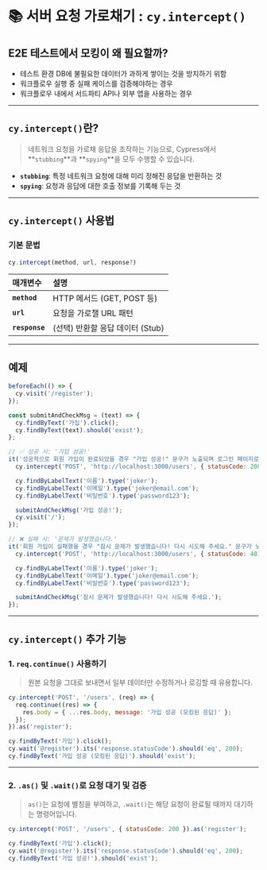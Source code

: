 # 📚 서버 요청 가로채기 : `cy.intercept()`

## E2E 테스트에서 모킹이 왜 필요할까?

- 테스트 환경 DB에 불필요한 데이터가 과하게 쌓이는 것을 방지하기 위함
- 워크플로우 실행 중 실패 케이스를 검증해야하는 경우
- 워크플로우 내에서 서드파티 API나 외부 앱을 사용하는 경우

---

## `cy.intercept()`란?
> 네트워크 요청을 가로채 응답을 조작하는 기능으로, Cypress에서 **`stubbing`**과 **`spying`**을 모두 수행할 수 있습니다.

- **`stubbing`**: 특정 네트워크 요청에 대해 미리 정해진 응답을 반환하는 것
- **`spying`**: 요청과 응답에 대한 호출 정보를 기록해 두는 것

---

## `cy.intercept()` 사용법

### **기본 문법**
```javascript
cy.intercept(method, url, response?)
```

| 매개변수      | 설명 |
|:---------------|:----------------------------|
| **`method`**    | HTTP 메서드 (GET, POST 등) |
| **`url`**       | 요청을 가로챌 URL 패턴 |
| **`response`**  | (선택) 반환할 응답 데이터 (Stub) |

---

## 예제

```javascript
beforeEach(() => {
  cy.visit('/register');
});

const submitAndCheckMsg = (text) => {
  cy.findByText('가입').click();
  cy.findByText(text).should('exist');
};

// ✅ 성공 시: '가입 성공!'
it('성공적으로 회원 가입이 완료되었을 경우 "가입 성공!" 문구가 노출되며 로그인 페이지로 이동한다', () => {
  cy.intercept('POST', 'http://localhost:3000/users', { statusCode: 200 });

  cy.findByLabelText('이름').type('joker');
  cy.findByLabelText('이메일').type('joker@email.com');
  cy.findByLabelText('비밀번호').type('password123');

  submitAndCheckMsg('가입 성공!');
  cy.visit('/');
});

// ❌ 실패 시: '문제가 발생했습니다.'
it('회원 가입이 실패했을 경우 "잠시 문제가 발생했습니다! 다시 시도해 주세요." 문구가 노출된다', () => {
  cy.intercept('POST', 'http://localhost:3000/users', { statusCode: 401 });

  cy.findByLabelText('이름').type('joker');
  cy.findByLabelText('이메일').type('joker@email.com');
  cy.findByLabelText('비밀번호').type('password123');

  submitAndCheckMsg('잠시 문제가 발생했습니다! 다시 시도해 주세요.');
});
```

---

## `cy.intercept()` 추가 기능

### 1. **`req.continue()` 사용하기**
> 원본 요청을 그대로 보내면서 일부 데이터만 수정하거나 로깅할 때 유용합니다.

```javascript
cy.intercept('POST', '/users', (req) => {
  req.continue((res) => {
    res.body = { ...res.body, message: '가입 성공 (모킹된 응답)' };
  });
}).as('register');

cy.findByText('가입').click();
cy.wait('@register').its('response.statusCode').should('eq', 200);
cy.findByText('가입 성공 (모킹된 응답)').should('exist');
```

---

### 2. **`.as()` 및 `.wait()`로 요청 대기 및 검증**
> `as()`는 요청에 별칭을 부여하고, `.wait()`는 해당 요청이 완료될 때까지 대기하는 명령어입니다.

```javascript
cy.intercept('POST', '/users', { statusCode: 200 }).as('register');

cy.findByText('가입').click();
cy.wait('@register').its('response.statusCode').should('eq', 200);
cy.findByText('가입 성공!').should('exist');
```


